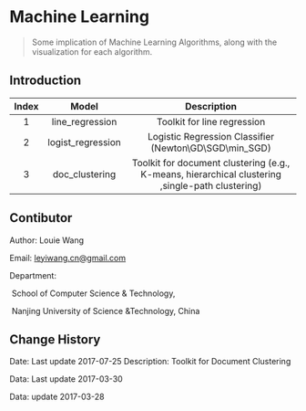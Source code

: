 # Machine Learning

> Some implication of Machine Learning Algorithms, along with the visualization for each algorithm.
>

## Introduction

| Index |       Model       |               Description                |
| :---: | :---------------: | :--------------------------------------: |
|   1   |  line_regression  |       Toolkit for line regression        |
|   2   | logist_regression | Logistic Regression Classifier (Newton\GD\SGD\min_SGD) |
|   3   |  doc_clustering   | Toolkit for document clustering (e.g., K-means, hierarchical clustering ,single-path clustering) |

## Contibutor

Author: Louie Wang

Email: leyiwang.cn@gmail.com

Department: 

​	School of Computer Science & Technology,

​	Nanjing University of Science &Technology, China

## Change History

Date: Last update 2017-07-25     Description:  Toolkit for Document Clustering

Data: Last update 2017-03-30

Data: update 2017-03-28


